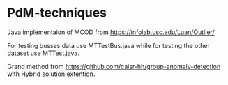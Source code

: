 # PdM-techniques


Java implementaion of MCOD from https://infolab.usc.edu/Luan/Outlier/

For testing busses data use MTTestBus.java while for testing the other dataset use MTTest.java.

Grand method from https://github.com/caisr-hh/group-anomaly-detection with Hybrid solution extention.
